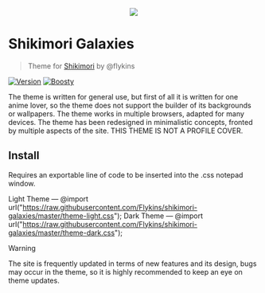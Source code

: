 <p align="center">
  <img src="https://i.imgur.com/Vscjy0a.png" />
</p>

# Shikimori Galaxies
> Theme for [Shikimori](https://shikimori.one/) by @flykins

[![Version](https://img.shields.io/badge/1.0.0-pdw?style=for-the-badge&logoColor=white&logoSize=amd&label=release&labelColor=black&color=gray)](https://shikimori.one/) 
[![Boosty](https://img.shields.io/badge/SUPPORT-pdw?style=for-the-badge&logo=boosty&logoColor=white&logoSize=amd&labelColor=black&color=orange&link=https%3A%2F%2Fboosty.to%2Fpdw)](https://boosty.to/flykins)

The theme is written for general use, but first of all it is written for one anime lover, so the theme does not support the builder of its backgrounds or wallpapers. The theme works in multiple browsers, adapted for many devices. The theme has been redesigned in minimalistic concepts, fronted by multiple aspects of the site. THIS THEME IS NOT A PROFILE COVER.

## Install

Requires an exportable line of code to be inserted into the .css notepad window. 

Light Theme — @import url("https://raw.githubusercontent.com/Flykins/shikimori-galaxies/master/theme-light.css"); 
Dark Theme — @import url("https://raw.githubusercontent.com/Flykins/shikimori-galaxies/master/theme-dark.css");

> [!WARNING]
> The site is frequently updated in terms of new features and its design, bugs may occur in the theme, so it is highly recommended to keep an eye on theme updates.
